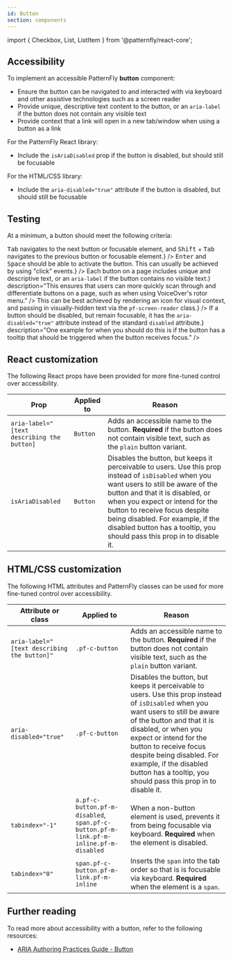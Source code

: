 ```yaml
---
id: Button
section: components
---
```


import { Checkbox, List, ListItem } from '@patternfly/react-core';

## Accessibility

To implement an accessible PatternFly **button** component:

- Ensure the button can be navigated to and interacted with via keyboard and other assistive technologies such as a screen reader
- Provide unique, descriptive text content to the button, or an `aria-label` if the button does not contain any visible text
- Provide context that a link will open in a new tab/window when using a button as a link

For the PatternFly React library:

- Include the `isAriaDisabled` prop if the button is disabled, but should still be focusable

For the HTML/CSS library:

- Include the `aria-disabled="true"` attribute if the button is disabled, but should still be focusable


## Testing

At a minimum, a button should meet the following criteria:

<List isPlain>
  <ListItem>
    <Checkbox id="button-a11y-checkbox-1" label="Standard keyboard navigation can be used to navigate between buttons or other focusable elements." description={<span><kbd>Tab</kbd> navigates to the next button or focusable element, and <kbd>Shift</kbd> + <kbd>Tab</kbd> navigates to the previous button or focusable element.</span>} />
  </ListItem>
  <ListItem>
    <Checkbox id="button-a11y-checkbox-2" label="Standard keyboard interaction can be used to interact with the button." description={<span><kbd>Enter</kbd> and <kbd>Space</kbd> should be able to activate the button. This can usually be achieved by using "click" events.</span>} />
  </ListItem>
  <ListItem>
    <Checkbox id="button-a11y-checkbox-3" label={<span>Each button on a page includes unique and descriptive text, or an <code className="ws-code">aria-label</code> if the button contains no visible text.</span>} description="This ensures that users can more quickly scan through and differentiate buttons on a page, such as when using VoiceOver's rotor menu." />
  </ListItem>
  <ListItem>
    <Checkbox id="button-a11y-checkbox-4" label="Users are able to tell whether a button as a link will open in a new tab or window." description={<span>This can be best achieved by rendering an icon for visual context, and passing in visually-hidden text via the <code className="ws-code">pf-screen-reader</code> class.</span>} />
  </ListItem>
  <ListItem>
    <Checkbox id="button-a11y-checkbox-5" label={<span>If a button should be disabled, but remain focusable, it has the <code className="ws-code">aria-disabled="true"</code> attribute instead of the standard <code className="ws-code">disabled</code> attribute.</span>} description="One example for when you should do this is if the button has a tooltip that should be triggered when the button receives focus." />
  </ListItem>
</List>

## React customization

The following React props have been provided for more fine-tuned control over accessibility.

| Prop | Applied to | Reason | 
|---|---|---|
| `aria-label="[text describing the button]` | `Button` | Adds an accessible name to the button. **Required** if the button does not contain visible text, such as the `plain` button variant. |
| `isAriaDisabled` | `Button` | Disables the button, but keeps it perceivable to users. Use this prop instead of `isDisabled` when you want users to still be aware of the button and that it is disabled, or when you expect or intend for the button to receive focus despite being disabled. For example, if the disabled button has a tooltip, you should pass this prop in to disable it. |

## HTML/CSS customization

The following HTML attributes and PatternFly classes can be used for more fine-tuned control over accessibility.

| Attribute or class | Applied to | Reason | 
|---|---|---|
| `aria-label="[text describing the button]"` | `.pf-c-button` | Adds an accessible name to the button. **Required** if the button does not contain visible text, such as the `plain` button variant. |
| `aria-disabled="true"` | `.pf-c-button` | Disables the button, but keeps it perceivable to users. Use this prop instead of `isDisabled` when you want users to still be aware of the button and that it is disabled, or when you expect or intend for the button to receive focus despite being disabled. For example, if the disabled button has a tooltip, you should pass this prop in to disable it. |
| `tabindex="-1"` | `a.pf-c-button.pf-m-disabled`, `span.pf-c-button.pf-m-link.pf-m-inline.pf-m-disabled` | When a non-button element is used, prevents it from being focusable via keyboard. **Required** when the element is disabled. |
| `tabindex="0"` | `span.pf-c-button.pf-m-link.pf-m-inline` | Inserts the `span` into the tab order so that is is focusable via keyboard. **Required** when the element is a `span`. |

## Further reading

To read more about accessibility with a button, refer to the following resources:

- [ARIA Authoring Practices Guide - Button](https://www.w3.org/WAI/ARIA/apg/patterns/button/)
